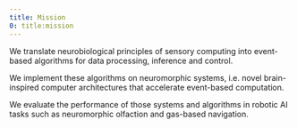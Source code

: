 ```yaml
---
title: Mission
0: title:mission
---
```

We translate neurobiological principles of sensory computing into event-based algorithms for data processing, inference and control. 

We implement these algorithms on neuromorphic systems, i.e. novel brain-inspired computer architectures that accelerate event-based computation. 

We evaluate the performance of those systems and algorithms in robotic AI tasks such as neuromorphic olfaction and gas-based navigation.